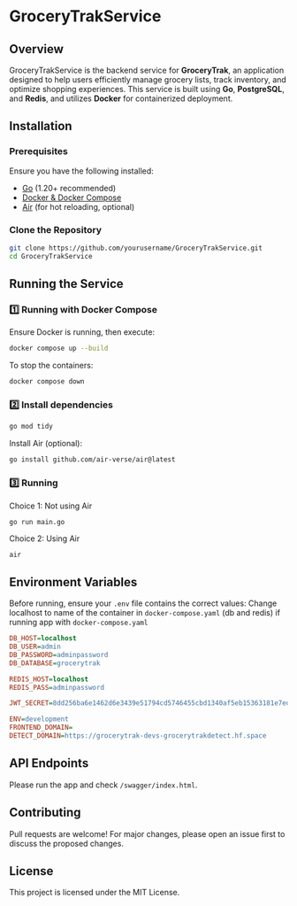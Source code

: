 # GroceryTrakService

## Overview
GroceryTrakService is the backend service for **GroceryTrak**, an application designed to help users efficiently manage grocery lists, track inventory, and optimize shopping experiences. This service is built using **Go**, **PostgreSQL**, and **Redis**, and utilizes **Docker** for containerized deployment.

## Installation

### **Prerequisites**
Ensure you have the following installed:
- [Go](https://go.dev/dl/) (1.20+ recommended)
- [Docker & Docker Compose](https://docs.docker.com/get-docker/)
- [Air](https://github.com/cosmtrek/air) (for hot reloading, optional)

### **Clone the Repository**
```sh
git clone https://github.com/yourusername/GroceryTrakService.git
cd GroceryTrakService
```

## **Running the Service**

### **1️⃣ Running with Docker Compose**
Ensure Docker is running, then execute:
```sh
docker compose up --build
```

To stop the containers:
```sh
docker compose down
```

### **2️⃣ Install dependencies**
```sh
go mod tidy
```

Install Air (optional):
```sh
go install github.com/air-verse/air@latest
```

### **3️⃣ Running**
Choice 1: Not using Air
```sh
go run main.go
```

Choice 2: Using Air
```
air
```

## **Environment Variables**
Before running, ensure your `.env` file contains the correct values:
Change localhost to name of the container in `docker-compose.yaml` (db and redis) if running app with `docker-compose.yaml`
```ini
DB_HOST=localhost
DB_USER=admin
DB_PASSWORD=adminpassword
DB_DATABASE=grocerytrak

REDIS_HOST=localhost
REDIS_PASS=adminpassword

JWT_SECRET=8dd256ba6e1462d6e3439e51794cd5746455cbd1340af5eb15363181e7edc73a

ENV=development
FRONTEND_DOMAIN=
DETECT_DOMAIN=https://grocerytrak-devs-grocerytrakdetect.hf.space
```

## **API Endpoints**
Please run the app and check `/swagger/index.html`.

## **Contributing**
Pull requests are welcome! For major changes, please open an issue first to discuss the proposed changes.

## **License**
This project is licensed under the MIT License.

